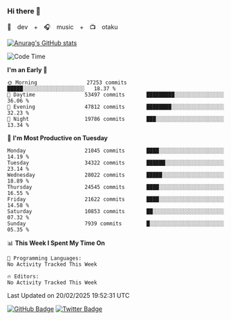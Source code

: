 ### Hi there 👋

🚀　dev　+　🎧　music　+　📺　otaku


[![Anurag's GitHub stats](https://github-readme-stats.vercel.app/api?username=koheitasaka&count_private=true&show_icons=true&theme=monokai)](https://github.com/koheitasaka/github-readme-stats)

<!--START_SECTION:waka-->
![Code Time](http://img.shields.io/badge/Code%20Time-1%2C161%20hrs%2023%20mins-blue)

**I'm an Early 🐤** 

```text
🌞 Morning                27253 commits       █████░░░░░░░░░░░░░░░░░░░░   18.37 % 
🌆 Daytime                53497 commits       █████████░░░░░░░░░░░░░░░░   36.06 % 
🌃 Evening                47812 commits       ████████░░░░░░░░░░░░░░░░░   32.23 % 
🌙 Night                  19786 commits       ███░░░░░░░░░░░░░░░░░░░░░░   13.34 % 
```
📅 **I'm Most Productive on Tuesday** 

```text
Monday                   21045 commits       ████░░░░░░░░░░░░░░░░░░░░░   14.19 % 
Tuesday                  34322 commits       ██████░░░░░░░░░░░░░░░░░░░   23.14 % 
Wednesday                28022 commits       █████░░░░░░░░░░░░░░░░░░░░   18.89 % 
Thursday                 24545 commits       ████░░░░░░░░░░░░░░░░░░░░░   16.55 % 
Friday                   21622 commits       ████░░░░░░░░░░░░░░░░░░░░░   14.58 % 
Saturday                 10853 commits       ██░░░░░░░░░░░░░░░░░░░░░░░   07.32 % 
Sunday                   7939 commits        █░░░░░░░░░░░░░░░░░░░░░░░░   05.35 % 
```


📊 **This Week I Spent My Time On** 

```text
💬 Programming Languages: 
No Activity Tracked This Week

🔥 Editors: 
No Activity Tracked This Week
```


 Last Updated on 20/02/2025 19:52:31 UTC
<!--END_SECTION:waka-->

[![GitHub Badge](https://img.shields.io/badge/GitHub-100000?style=for-the-badge&logo=github&logoColor=white)](https://github.com/koheitasaka)
[![Twitter Badge](https://img.shields.io/badge/Twitter-1DA1F2?style=for-the-badge&logo=twitter&logoColor=white)](https://twitter.com/sleep_asleep_)
